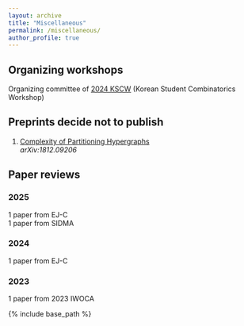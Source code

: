 ```yaml
---
layout: archive
title: "Miscellaneous"
permalink: /miscellaneous/
author_profile: true
---
```


## Organizing workshops
Organizing committee of [2024 KSCW](https://indico.ibs.re.kr/event/651/) (Korean Student Combinatorics Workshop)


## Preprints decide not to publish 
1. [Complexity of Partitioning Hypergraphs](https://aps.arxiv.org/abs/1812.09206)   
<i>arXiv:1812.09206</i>

## Paper reviews

### 2025 
1 paper from EJ-C   
1 paper from SIDMA   

### 2024
1 paper from EJ-C


### 2023
1 paper from 2023 IWOCA

{% include base_path %}
